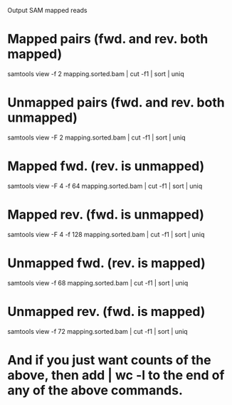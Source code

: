 Output SAM mapped reads

# Mapped pairs (fwd. and rev. both mapped)
samtools view -f 2 mapping.sorted.bam | cut -f1 | sort | uniq

# Unmapped pairs (fwd. and rev. both unmapped)
samtools view -F 2 mapping.sorted.bam | cut -f1 | sort | uniq

# Mapped fwd. (rev. is unmapped)
samtools view -F 4 -f 64 mapping.sorted.bam | cut -f1 | sort | uniq

# Mapped rev. (fwd. is unmapped)
samtools view -F 4 -f 128 mapping.sorted.bam | cut -f1 | sort | uniq

# Unmapped fwd. (rev. is mapped)
samtools view -f 68 mapping.sorted.bam | cut -f1 | sort | uniq

# Unmapped rev. (fwd. is mapped)
samtools view -f 72 mapping.sorted.bam | cut -f1 | sort | uniq

# And if you just want counts of the above, then add | wc -l to the end of any of the above commands.
